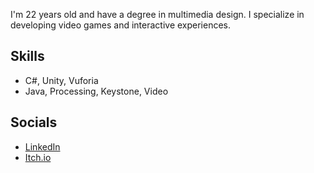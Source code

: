 <!--(- <h1 align="center">Hi, I'm Facundo Bravo</h1>)-->
I'm 22 years old and have a degree in multimedia design.
I specialize in developing video games and interactive experiences.

## Skills

- C#, Unity, Vuforia
- Java, Processing, Keystone, Video

## Socials

- [LinkedIn](https://www.linkedin.com/in/bravofacundo/)
- [Itch.io](https://facundo-bravo.itch.io/)
<!--(- [Behance](https://www.behance.net/bravofacundo))-->
